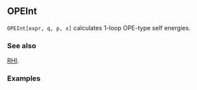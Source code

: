 ## OPEInt

`OPEInt[expr, q, p, x]` calculates 1-loop OPE-type self energies.

### See also

[RHI](RHI).

### Examples